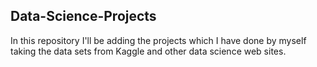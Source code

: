 ## Data-Science-Projects ##                    
In this repository I'll be adding the projects which I have done by myself taking the data sets from Kaggle and other data science web sites.                             
  
 
 
  
